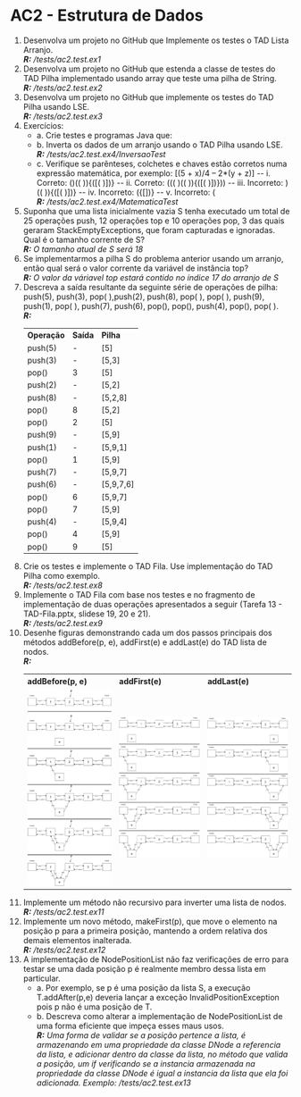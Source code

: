 # AC2 - Estrutura de Dados
1. Desenvolva um projeto no GitHub que Implemente os testes o TAD Lista Arranjo.<br>***R:** /tests/ac2.test.ex1*
2. Desenvolva um projeto no GitHub que estenda a classe de testes do TAD Pilha
implementado usando array que teste uma pilha de String.<br>***R:** /tests/ac2.test.ex2*
3. Desenvolva um projeto no GitHub que implemente os testes do TAD Pilha usando LSE. <br>***R:** /tests/ac2.test.ex3*
4. Exercícios:
    - a. Crie testes e programas Java que:
    - b. Inverta os dados de um arranjo usando o TAD Pilha usando LSE. <br>***R:** /tests/ac2.test.ex4/InversaoTest*
    - c. Verifique se parênteses, colchetes e chaves estão corretos numa expressão
matemática, por exemplo: [(5 + x)/4 – 2*(y + z)]
  -- i. Correto: ()(( )){([( )])}
  -- ii. Correto: ((( )(( )){([( )])}))
  -- iii. Incorreto: )(( )){([( )])}
  -- iv. Incorreto: ({[])}
  -- v. Incorreto: ( <br>***R:** /tests/ac2.test.ex4/MatematicaTest*
5. Suponha que uma lista inicialmente vazia S tenha executado um total de 25 operações
push, 12 operações top e 10 operações pop, 3 das quais geraram
StackEmptyExceptions, que foram capturadas e ignoradas. Qual é o tamanho corrente
de S? <br>***R:** O tamanho atual de S será 18*
6. Se implementarmos a pilha S do problema anterior usando um arranjo, então qual
será o valor corrente da variável de instância top? <br>***R:** O valor da váriavel top estará contido no índice 17 do arranjo de S*
7. Descreva a saída resultante da seguinte série de operações de pilha: push(5), push(3),
pop( ),push(2), push(8), pop( ), pop( ), push(9), push(1), pop( ), push(7), push(6), pop(),
pop(), push(4), pop(), pop( ).   
    ***R:***<table><tr><th>Operação</th><th>Saída</th><th>Pilha</th></tr><tr><td>push(5)</td><td>-</td><td>[5]</td></tr><tr><td>push(3)</td><td>-</td><td>[5,3]</td></tr><tr><td>pop()</td><td>3</td><td>[5]</td></tr><tr><td>push(2)</td><td>-</td><td>[5,2]</td></tr><tr><td>push(8)</td><td>-</td><td>[5,2,8]</td></tr><tr><td>pop()</td><td>8</td><td>[5,2]</td></tr><tr><td>pop()</td><td>2</td><td>[5]</td></tr><tr><td>push(9)</td><td>-</td><td>[5,9]</td></tr><tr><td>push(1)</td><td>-</td><td>[5,9,1]</td></tr><tr><td>pop()</td><td>1</td><td>[5,9]</td></tr><tr><td>push(7)</td><td>-</td><td>[5,9,7]</td></tr><tr><td>push(6)</td><td>-</td><td>[5,9,7,6]</td></tr><tr><td>pop()</td><td>6</td><td>[5,9,7]</td></tr><tr><td>pop()</td><td>7</td><td>[5,9]</td></tr><tr><td>push(4)</td><td>-</td><td>[5,9,4]</td></tr><tr><td>pop()</td><td>4</td><td>[5,9]</td></tr><tr><td>pop()</td><td>9</td><td>[5]</td></tr></table>
8. Crie os testes e implemente o TAD Fila. Use implementação do TAD Pilha como
exemplo.<br>***R:** /tests/ac2.test.ex8*
9. Implemente o TAD Fila com base nos testes e no fragmento de implementação de
duas operações apresentados a seguir (Tarefa 13 - TAD-Fila.pptx, slidese 19, 20 e 21).<br>***R:** /tests/ac2.test.ex9*
10. Desenhe figuras demonstrando cada um dos passos principais dos métodos
addBefore(p, e), addFirst(e) e addLast(e) do TAD lista de nodos.    
    ***R:***<table><tr><th>addBefore(p, e)</th><th>addFirst(e)</th><th>addLast(e)</th></tr><tr><td><img src="https://github.com/AnBruLuMaMi/ed-ac2/blob/main/imgs/ex10-addbefore.png" alt="drawing" width="200"/></td><td><img src="https://github.com/AnBruLuMaMi/ed-ac2/blob/main/imgs/ex10-addFirst.png" alt="drawing" width="200"/></td><td><img src="https://github.com/AnBruLuMaMi/ed-ac2/blob/main/imgs/ex10-addLast.png" alt="drawing" width="200"/></td></tr></table>
11. Implemente um método não recursivo para inverter uma lista de nodos. <br>***R:** /tests/ac2.test.ex11*
12. Implemente um novo método, makeFirst(p), que move o elemento na posição p para a
primeira posição, mantendo a ordem relativa dos demais elementos inalterada. <br>***R:** /tests/ac2.test.ex12*
13. A implementação de NodePositionList não faz verificações de erro para testar se uma
dada posição p é realmente membro dessa lista em particular.
    - a. Por exemplo, se p é uma posição da lista S, a execução T.addAfter(p,e) deveria
lançar a exceção InvalidPositionException pois p não é uma posição de T.
    - b. Descreva como alterar a implementação de NodePositionList de uma forma
eficiente que impeça esses maus usos. <br>***R:** Uma forma de validar se a posição pertence a lista, é armazenando em uma propriedade da classe DNode a referencia da lista,
        e adicionar dentro da classe da lista, no método que valida a posição, um if verificando se a instancia armazenada na propriedade da classe DNode
        é igual a instancia da lista que ela foi adicionada. Exemplo: /tests/ac2.test.ex13*
